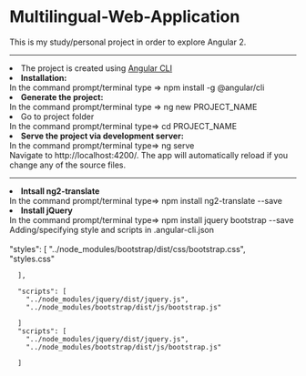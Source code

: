# Multilingual-Web-Application

This is my study/personal project in order to explore Angular 2.

<hr>
<li> The project is created using <a href ="https://github.com/angular/angular-cli">Angular CLI</a> </li>
<li> <b>Installation: </b></li>
In the command prompt/terminal type => npm install -g @angular/cli <br/>
<li> <b>Generate the project: </b> </li>
In the command prompt/terminal type => ng new PROJECT_NAME <br/>
<li> Go to project folder </li>
In the command prompt/terminal type=> cd PROJECT_NAME <br/>
<li> <b>Serve the project via development server: </b> </li>
In the command prompt/terminal type=> ng serve <br/>
Navigate to http://localhost:4200/. The app will automatically reload if you change any of the source files. <br/>
<hr>
<li><b>Intsall ng2-translate </b></li>
In the command prompt/terminal type=> npm install ng2-translate --save
<li> <b>Install jQuery </b></li>
In the command prompt/terminal type=> npm install jquery bootstrap --save
<br/>
Adding/specifying style and scripts in .angular-cli.json <br/>
<br/>
      "styles": [
        "../node_modules/bootstrap/dist/css/bootstrap.css", <br/>
        "styles.css"
        
      ],
     
      "scripts": [
        "../node_modules/jquery/dist/jquery.js",
        "../node_modules/bootstrap/dist/js/bootstrap.js"

      ] 
      "scripts": [
        "../node_modules/jquery/dist/jquery.js",
        "../node_modules/bootstrap/dist/js/bootstrap.js"

      ] 
<br/>



